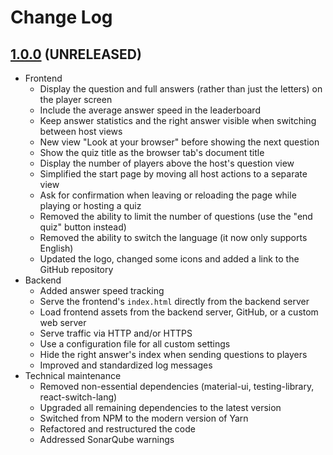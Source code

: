 # Change Log

## [1.0.0](https://github.com/david-04/quiz-mate/releases/tag/v1.0.0) (UNRELEASED)

- Frontend
  - Display the question and full answers (rather than just the letters) on the player screen
  - Include the average answer speed in the leaderboard
  - Keep answer statistics and the right answer visible when switching between host views
  - New view "Look at your browser" before showing the next question
  - Show the quiz title as the browser tab's document title
  - Display the number of players above the host's question view
  - Simplified the start page by moving all host actions to a separate view
  - Ask for confirmation when leaving or reloading the page while playing or hosting a quiz
  - Removed the ability to limit the number of questions (use the "end quiz" button instead)
  - Removed the ability to switch the language (it now only supports English)
  - Updated the logo, changed some icons and added a link to the GitHub repository
- Backend
  - Added answer speed tracking
  - Serve the frontend's `index.html` directly from the backend server
  - Load frontend assets from the backend server, GitHub, or a custom web server
  - Serve traffic via HTTP and/or HTTPS
  - Use a configuration file for all custom settings
  - Hide the right answer's index when sending questions to players
  - Improved and standardized log messages
- Technical maintenance
  - Removed non-essential dependencies (material-ui, testing-library, react-switch-lang)
  - Upgraded all remaining dependencies to the latest version
  - Switched from NPM to the modern version of Yarn
  - Refactored and restructured the code
  - Addressed SonarQube warnings
